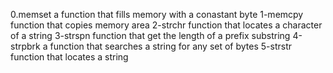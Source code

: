 0.memset
a function that fills memory with a conastant byte
1-memcpy
function that copies memory area
2-strchr
function that locates a character of a string
3-strspn
function that get the length of a prefix substring
4-strpbrk
a function that searches a string for any set of bytes
5-strstr
function that locates a string
